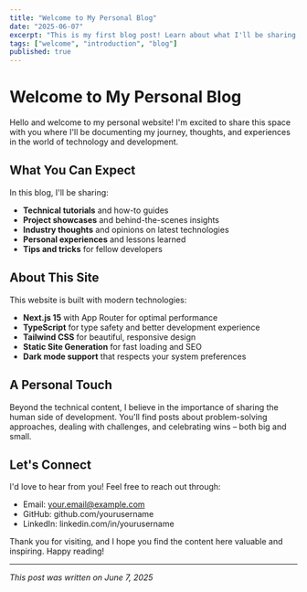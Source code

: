 ```yaml
---
title: "Welcome to My Personal Blog"
date: "2025-06-07"
excerpt: "This is my first blog post! Learn about what I'll be sharing here and what you can expect from this blog."
tags: ["welcome", "introduction", "blog"]
published: true
---
```


# Welcome to My Personal Blog

Hello and welcome to my personal website! I'm excited to share this space with you where I'll be documenting my journey, thoughts, and experiences in the world of technology and development.

## What You Can Expect

In this blog, I'll be sharing:

- **Technical tutorials** and how-to guides
- **Project showcases** and behind-the-scenes insights
- **Industry thoughts** and opinions on latest technologies
- **Personal experiences** and lessons learned
- **Tips and tricks** for fellow developers

## About This Site

This website is built with modern technologies:

- **Next.js 15** with App Router for optimal performance
- **TypeScript** for type safety and better development experience
- **Tailwind CSS** for beautiful, responsive design
- **Static Site Generation** for fast loading and SEO
- **Dark mode support** that respects your system preferences

## A Personal Touch

Beyond the technical content, I believe in the importance of sharing the human side of development. You'll find posts about problem-solving approaches, dealing with challenges, and celebrating wins – both big and small.

## Let's Connect

I'd love to hear from you! Feel free to reach out through:

- Email: your.email@example.com
- GitHub: github.com/yourusername
- LinkedIn: linkedin.com/in/yourusername

Thank you for visiting, and I hope you find the content here valuable and inspiring. Happy reading!

---

*This post was written on June 7, 2025*
